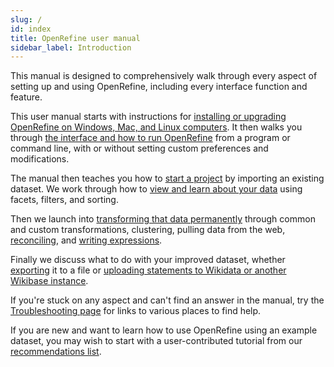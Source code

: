 ```yaml
---
slug: /
id: index
title: OpenRefine user manual
sidebar_label: Introduction
---
```



This manual is designed to comprehensively walk through every aspect of setting up and using OpenRefine, including every interface function and feature. 

<!-- 
This documentation platform provides a separate version of the user manual for each version of OpenRefine (from 3.4.1 onwards) - if you're looking for a later version than 3.4.1, please select the correct version from the dropdown menu in the top bar of this page. 
-->

This user manual starts with instructions for [installing or upgrading OpenRefine on Windows, Mac, and Linux computers](manual/installing). It then walks you through [the interface and how to run OpenRefine](manual/running#jvm-preferences) from a program or command line, with or without setting custom preferences and modifications.

The manual then teaches you how to [start a project](manual/starting) by importing an existing dataset. We work through how to [view and learn about your data](manual/exploring) using facets, filters, and sorting. 

Then we launch into [transforming that data permanently](manual/transforming) through common and custom transformations, clustering, pulling data from the web, [reconciling](manual/reconciling), and [writing expressions](manual/expressions). 

Finally we discuss what to do with your improved dataset, whether [exporting](manual/exporting) it to a file or [uploading statements to Wikidata or another Wikibase instance](manual/wikibase/overview). 

If you're stuck on any aspect and can't find an answer in the manual, try the [Troubleshooting page](manual/troubleshooting) for links to various places to find help. 

If you are new and want to learn how to use OpenRefine using an example dataset, you may wish to start with a user-contributed tutorial from our [recommendations list](https://github.com/OpenRefine/OpenRefine/wiki/External-Resources).
